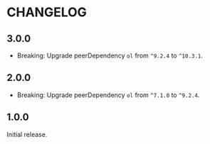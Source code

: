 # CHANGELOG

## 3.0.0

- Breaking: Upgrade peerDependency `ol` from `^9.2.4` to `^10.3.1`.

## 2.0.0

- Breaking: Upgrade peerDependency `ol` from `^7.1.0` to `^9.2.4`.

## 1.0.0

Initial release.
